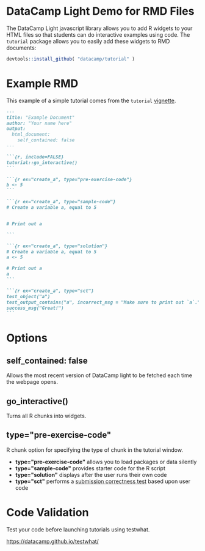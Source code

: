 # DataCamp Light Demo for RMD Files

The DataCamp Light javascript library allows you to add R widgets to your HTML files so that students can do interactive examples using code. The `tutorial` package allows you to easily add these widgets to RMD documents:

```r
devtools::install_github( "datacamp/tutorial" ) 
```

# Example RMD

This example of a simple tutorial comes from the `tutorial` [vignette](https://github.com/datacamp/tutorial).


````markdown
---
title: "Example Document"
author: "Your name here"
output:
  html_document:
    self_contained: false
---

```{r, include=FALSE}
tutorial::go_interactive()
```

```{r ex="create_a", type="pre-exercise-code"}
b <- 5
```

```{r ex="create_a", type="sample-code"}
# Create a variable a, equal to 5


# Print out a

```

```{r ex="create_a", type="solution"}
# Create a variable a, equal to 5
a <- 5

# Print out a
a
```

```{r ex="create_a", type="sct"}
test_object("a")
test_output_contains("a", incorrect_msg = "Make sure to print out `a`.")
success_msg("Great!")
```

````

# Options

## self_contained: false

Allows the most recent version of DataCamp light to be fetched each time the webpage opens. 

## go_interactive()

Turns all R chunks into widgets. 

## type="pre-exercise-code"



R chunk option for specifying the type of chunk in the tutorial window. 

* **type="pre-exercise-code"** allows you to load packages or data silently  
* **type="sample-code"** provides starter code for the R script
* **type="solution"** displays after the user runs their own code  
* **type="sct"** performs a [submission correctness test](https://instructor-support.datacamp.com/en/articles/2312002-submission-correctness-tests) based upon user code


# Code Validation 

Test your code before launching tutorials using testwhat.

https://datacamp.github.io/testwhat/
